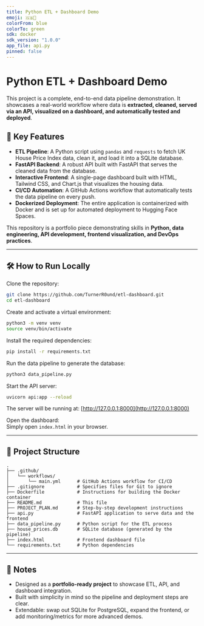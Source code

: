 ```yaml
---
title: Python ETL + Dashboard Demo
emoji: 🇬🇧🏡
colorFrom: blue
colorTo: green
sdk: docker
sdk_version: "1.0.0"
app_file: api.py
pinned: false
---
```


# Python ETL + Dashboard Demo

This project is a complete, end-to-end data pipeline demonstration. It showcases a real-world workflow where data is **extracted, cleaned, served via an API, visualized on a dashboard, and automatically tested and deployed**.

## 🚀 Key Features

- **ETL Pipeline**: A Python script using `pandas` and `requests` to fetch UK House Price Index data, clean it, and load it into a SQLite database.  
- **FastAPI Backend**: A robust API built with FastAPI that serves the cleaned data from the database.  
- **Interactive Frontend**: A single-page dashboard built with HTML, Tailwind CSS, and Chart.js that visualizes the housing data.  
- **CI/CD Automation**: A GitHub Actions workflow that automatically tests the data pipeline on every push.  
- **Dockerized Deployment**: The entire application is containerized with Docker and is set up for automated deployment to Hugging Face Spaces.  

This repository is a portfolio piece demonstrating skills in **Python, data engineering, API development, frontend visualization, and DevOps practices**.

---

## 🛠 How to Run Locally

Clone the repository:

```bash
git clone https://github.com/TurnerR0und/etl-dashboard.git
cd etl-dashboard
```

Create and activate a virtual environment:

```bash
python3 -m venv venv
source venv/bin/activate
```

Install the required dependencies:

```bash
pip install -r requirements.txt
```

Run the data pipeline to generate the database:

```bash
python3 data_pipeline.py
```

Start the API server:

```bash
uvicorn api:app --reload
```

The server will be running at: [http://127.0.0.1:8000](http://127.0.0.1:8000)

Open the dashboard:  
Simply open `index.html` in your browser.

---

## 📂 Project Structure

```
.
├── .github/
│   └── workflows/
│       └── main.yml      # GitHub Actions workflow for CI/CD
├── .gitignore            # Specifies files for Git to ignore
├── Dockerfile            # Instructions for building the Docker container
├── README.md             # This file
├── PROJECT_PLAN.md       # Step-by-step development instructions
├── api.py                # FastAPI application to serve data and the frontend
├── data_pipeline.py      # Python script for the ETL process
├── house_prices.db       # SQLite database (generated by the pipeline)
├── index.html            # Frontend dashboard file
└── requirements.txt      # Python dependencies
```

---

## 📌 Notes

- Designed as a **portfolio-ready project** to showcase ETL, API, and dashboard integration.  
- Built with simplicity in mind so the pipeline and deployment steps are clear.  
- Extendable: swap out SQLite for PostgreSQL, expand the frontend, or add monitoring/metrics for more advanced demos.
